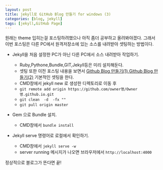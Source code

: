 ```yaml
---
layout: post
title: jekyll로 GitHub Blog 만들기 for windows (3)
categories: [blog, jekyll]
tags: [jekyll,GitHub Page]
---
```


 원래는 theme 입히는걸 포스팅하려했으나 아직 좀더 공부하고 올려봐야겠다.
 그래서 이번 포스팅은 다른 PC에서 원격저장소에 있는 소스를 내려받아 셋팅하는 방법이다.
 

* Jekyll을 처음 설정한 PC가 아닌 다른 PC에서 소스 내려받아 작업하기. 

  * Ruby,Pythone,Bundle,GIT,Jekyll등은 미리 설치해둔다.
  * 셋팅 또한 이전 포스팅 내용을 보면서 [Github Blog 만들기(1)](https://gu-nine.github.io/blog/jekyll/2017/02/26/GitHub_Page_Create/),[Github Blog 만들기(2)](https://gu-nine.github.io/blog/jekyll/2017/02/27/GitHub_Page_Create_2/) 기본적인 셋팅을 한다.
  * CMD창에서 jekyll new 로 생성한 디렉토리로 이동 후 
  * `git remote add origin https://github.com/owner명/Owner명.github.io.git`
  * `git clean  -d  -fx ""`
  * `git pull origin master`
  
* Gem 으로 Bundle 설치.  
  * CMD창에서 `bundle install`

* Jekyll serve 명령어로 로컬에서 확인하기.
  * CMD창에서 `jekyll serve -w`
  * server running 메시지가 나오면 브라우저에서 `http://localhost:4000`
  
정상적으로 블로그가 뜬다면 끝!





